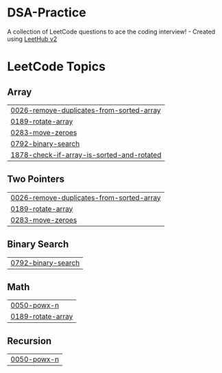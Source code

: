 # DSA-Practice
A collection of LeetCode questions to ace the coding interview! - Created using [LeetHub v2](https://github.com/arunbhardwaj/LeetHub-2.0)

<!---LeetCode Topics Start-->
# LeetCode Topics
## Array
|  |
| ------- |
| [0026-remove-duplicates-from-sorted-array](https://github.com/ransa17/DSA-Practice/tree/master/0026-remove-duplicates-from-sorted-array) |
| [0189-rotate-array](https://github.com/ransa17/DSA-Practice/tree/master/0189-rotate-array) |
| [0283-move-zeroes](https://github.com/ransa17/DSA-Practice/tree/master/0283-move-zeroes) |
| [0792-binary-search](https://github.com/ransa17/DSA-Practice/tree/master/0792-binary-search) |
| [1878-check-if-array-is-sorted-and-rotated](https://github.com/ransa17/DSA-Practice/tree/master/1878-check-if-array-is-sorted-and-rotated) |
## Two Pointers
|  |
| ------- |
| [0026-remove-duplicates-from-sorted-array](https://github.com/ransa17/DSA-Practice/tree/master/0026-remove-duplicates-from-sorted-array) |
| [0189-rotate-array](https://github.com/ransa17/DSA-Practice/tree/master/0189-rotate-array) |
| [0283-move-zeroes](https://github.com/ransa17/DSA-Practice/tree/master/0283-move-zeroes) |
## Binary Search
|  |
| ------- |
| [0792-binary-search](https://github.com/ransa17/DSA-Practice/tree/master/0792-binary-search) |
## Math
|  |
| ------- |
| [0050-powx-n](https://github.com/ransa17/DSA-Practice/tree/master/0050-powx-n) |
| [0189-rotate-array](https://github.com/ransa17/DSA-Practice/tree/master/0189-rotate-array) |
## Recursion
|  |
| ------- |
| [0050-powx-n](https://github.com/ransa17/DSA-Practice/tree/master/0050-powx-n) |
<!---LeetCode Topics End-->
